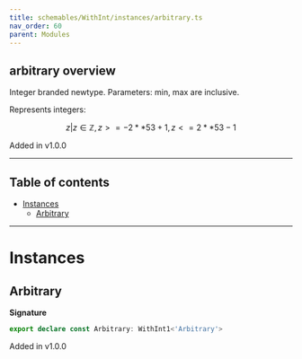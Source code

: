 ```yaml
---
title: schemables/WithInt/instances/arbitrary.ts
nav_order: 60
parent: Modules
---
```


## arbitrary overview

Integer branded newtype. Parameters: min, max are inclusive.

Represents integers:

```math
 { z | z ∈ ℤ, z >= -2 ** 53 + 1, z <= 2 ** 53 - 1 }
```

Added in v1.0.0

---

<h2 class="text-delta">Table of contents</h2>

- [Instances](#instances)
  - [Arbitrary](#arbitrary)

---

# Instances

## Arbitrary

**Signature**

```ts
export declare const Arbitrary: WithInt1<'Arbitrary'>
```

Added in v1.0.0
